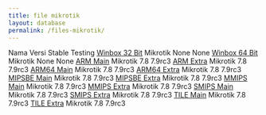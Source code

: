 ```yaml
---
title: file mikrotik
layout: database
permalink: /files-mikrotik/
---
```

<thead>
  <tr>
    <th>Nama</th>
    <th>Versi</th>
    <th>Stable</th>
    <th>Testing</th>
  </tr>
</thead>
<tbody>
  <tr>
    <td><a href="/winbox32/">Winbox 32 Bit</a></td>
    <td>Mikrotik</td>
    <td>None</td>
    <td>None</td>       
  </tr>
  <tr>
    <td><a href="/winbox64/">Winbox 64 Bit</a></td>
    <td>Mikrotik</td>
    <td>None</td>
    <td>None</td>       
  </tr>
  <tr>
    <td><a href="/mikrotik-arm-main.md/">ARM Main</a></td>
    <td>Mikrotik</td>
    <td>7.8</td>
    <td>7.9rc3</td>       
  </tr>
  <tr>
    <td><a href="/mikrotik-arm-extra/">ARM Extra</a></td>
    <td>Mikrotik</td>
    <td>7.8</td>
    <td>7.9rc3</td>       
  </tr>
  <tr>
    <td><a href="/mikrotik-arm64-main/">ARM64 Main</a></td>
    <td>Mikrotik</td>
    <td>7.8</td>
    <td>7.9rc3</td>       
  </tr>
  <tr>
    <td><a href="/mikrotik-arm64-extra/">ARM64 Extra</a></td>
    <td>Mikrotik</td>
    <td>7.8</td>
    <td>7.9rc3</td>       
  </tr>
  <tr>
    <td><a href="/mikrotik-mipsbe-main/">MIPSBE Main</a></td>
    <td>Mikrotik</td>
    <td>7.8</td>
    <td>7.9rc3</td>       
  </tr>
  <tr>
    <td><a href="/mikrotik-mipsbe-extra/">MIPSBE Extra</a></td>
    <td>Mikrotik</td>
    <td>7.8</td>
    <td>7.9rc3</td>       
  </tr>
  <tr>
    <td><a href="/mikrotik-mmips-main/">MMIPS Main</a></td>
    <td>Mikrotik</td>
    <td>7.8</td>
    <td>7.9rc3</td>       
  </tr>
  <tr>
    <td><a href="/mikrotik-mmips-extra/">MMIPS Extra</a></td>
    <td>Mikrotik</td>
    <td>7.8</td>
    <td>7.9rc3</td>       
  </tr>
  <tr>
    <td><a href="/mikrotik-smips-main/">SMIPS Main</a></td>
    <td>Mikrotik</td>
    <td>7.8</td>
    <td>7.9rc3</td>       
  </tr>
  <tr>
    <td><a href="/mikrotik-smips-extra/">SMIPS Extra</a></td>
    <td>Mikrotik</td>
    <td>7.8</td>
    <td>7.9rc3</td>       
  </tr>
  <tr>
    <td><a href="/mikrotik-tile-main/">TILE Main</a></td>
    <td>Mikrotik</td>
    <td>7.8</td>
    <td>7.9rc3</td>       
  </tr>
  <tr>
    <td><a href="/mikrotik-tile-extra/">TILE Extra</a></td>
    <td>Mikrotik</td>
    <td>7.8</td>
    <td>7.9rc3</td>       
  </tr>
</tbody>
